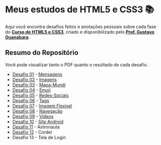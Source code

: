 # Meus estudos de HTML5 e CSS3 :books:
Aqui você encontra desafios feitos e anotações pessoais sobre cada fase do [**Curso de HTML5 e CSS3**](https://github.com/gustavoguanabara/html-css), criado e disponibilizado pelo [**Prof. Gustavo Guanabara**](https://github.com/gustavoguanabara).

## Resumo do Repositório
Você pode visualizar tanto o PDF quanto o resultado de cada desafio.
* [Desafio 01](https://github.com/gustavoguanabara/html-css/blob/master/desafios/modulo-01/d001/desafio-mensagens.pdf) - [Mensagens](https://github.com/keuvs/html5-css3/blob/desafios/desafios/D01-mensagens/D01-mensagens.html)
* [Desafio 02](https://github.com/gustavoguanabara/html-css/blob/master/desafios/modulo-01/d002/desafio-imagens.pdf) - [Imagens](https://github.com/keuvs/html5-css3/blob/desafios/desafios/D02-imagem/D02-imagem.html)
* [Desafio 03](https://github.com/gustavoguanabara/html-css/blob/master/desafios/modulo-01/d003/desafio-mapa-mundi.pdf) - [Mapa-Mundi](https://github.com/keuvs/html5-css3/blob/desafios/desafios/D03-mapa-mundi/D03-mapa-mundi.html)
* [Desafio 04](https://github.com/gustavoguanabara/html-css/blob/master/desafios/modulo-01/d004/desafio-emoji.pdf) - [Emoji](https://github.com/keuvs/html5-css3/blob/desafios/desafios/D04-emojis/D04-emojis.html)
* [Desafio 05](https://github.com/gustavoguanabara/html-css/blob/master/desafios/modulo-01/d005/desafio-social.pdf) - [Redes-Sociais](https://github.com/keuvs/html5-css3/blob/desafios/desafios/D05-redes-sociais/D05-redes-sociais.html)
* [Desafio 06](https://github.com/gustavoguanabara/html-css/blob/master/desafios/modulo-01/d006/desafio-tags.pdf) - [Tags](https://github.com/keuvs/html5-css3/blob/desafios/desafios/D06-tags/D06-tags.html)
* [Desafio 07](https://github.com/gustavoguanabara/html-css/blob/master/desafios/modulo-01/d007/desafio-imagem-flexivel.pdf) - [Imagem Flexível](https://github.com/keuvs/html5-css3/blob/desafios/desafios/D07-imagem-flexivel/D07-imagem-flexivel.html)
* [Desafio 08](https://github.com/gustavoguanabara/html-css/blob/master/desafios/modulo-01/d008/desafio-navegacao.pdf) - [Navegação](https://github.com/keuvs/html5-css3/blob/desafios/desafios/D08-navegacao/D08-navegacao.html)
* [Desafio 09](https://github.com/gustavoguanabara/html-css/blob/master/desafios/modulo-01/d009/desafio-videos.pdf) - [Vídeos](https://github.com/keuvs/html5-css3/blob/desafios/desafios/D09-videos/D09-videos.html)
* [Desafio 10](https://github.com/gustavoguanabara/html-css/blob/master/desafios/modulo-02/d010/desafio-android.pdf) - [Site Android](https://github.com/keuvs/html5-css3/blob/desafios/desafios/D10-android/D10-android.html)
* [Desafio 11](https://github.com/gustavoguanabara/html-css/blob/master/desafios/modulo-02/d011/desafio-astronauta-1.pdf) - Astronauta
* [Desafio 12](https://github.com/gustavoguanabara/html-css/blob/master/desafios/modulo-02/d012/desafio-cordel.pdf) - Cordel
* Desafio 13 - Tela de Login